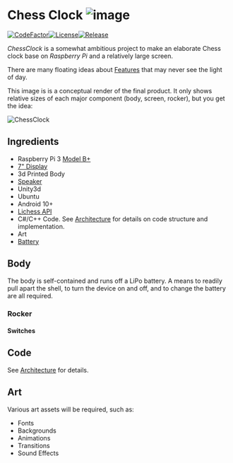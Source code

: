 # Chess Clock ![image](External/old-clock.png)

[![CodeFactor](https://www.codefactor.io/repository/github/cschladetsch/chessclock/badge)](https://www.codefactor.io/repository/github/cschladetsch/chessclock)[![License](https://img.shields.io/github/license/cschladetsch/chessclock.svg?label=License&maxAge=86400)](./LICENSE.txt)[![Release](https://img.shields.io/github/release/cschladetsch/chessclock.svg?label=Release&maxAge=60)](https://github.com/cschladetsch/chessclock/releases/latest)

*ChessClock* is a somewhat ambitious project to make an elaborate Chess clock base on *Raspberry Pi* and a relatively large screen.

There are many floating ideas about [Features](Features.md) that may never see the light of day.

This image is is a conceptual render of the final product. It only shows relative sizes of each major component (body, screen, rocker), but you get the idea:

![ChessClock](External/SampleRender-1.png)

## Ingredients

* Raspberry Pi 3 [Model B+](https://raspberry.piaustralia.com.au/products/raspberry-pi-3-model-b-plus)
* [7" Display](https://raspberry.piaustralia.com.au/collections/displays/products/little-bird-5-display)
* 3d Printed Body
* [Speaker](https://raspberry.piaustralia.com.au/products/speaker-kit-for-raspberry-pi)
* Unity3d
* Ubuntu
* Android 10+
* [Lichess API](https://lichess.org/api)
* C#/C++ Code. See [Architecture](Architecture.md) for details on code structure and implementation.
* Art
* [Battery](https://www.18650batterystore.com/collections/18650-batteries)

## Body

The body is self-contained and runs off a LiPo battery. A means to readily pull apart the shell, to turn the device on and off, and to change the battery are all required.

### Rocker

#### Switches

## Code

See [Architecture](Architecture.md) for details.

## Art

Various art assets will be required, such as:

* Fonts
* Backgrounds
* Animations
* Transitions
* Sound Effects

